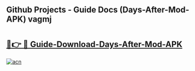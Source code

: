 ## Github Projects - Guide Docs (Days-After-Mod-APK) vagmj

# <h2><a href="https://apkcomod.com?title=Days-After-Mod-APK">🔗👉 🔴 Guide-Download-Days-After-Mod-APK </a></h2>

[![acn](https://github.com/user-attachments/assets/0f9c940e-d8b0-45ae-aac7-cd30a18b3e1c)](https://apkcomod.com?title=Days-After-Mod-APK)
